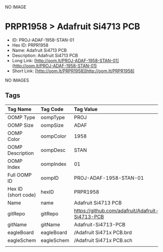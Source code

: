 


  
NO IMAGE  
# PRPR1958 > Adafruit Si4713 PCB

- ID: PROJ-ADAF-1958-STAN-01
- Hex ID: PRPR1958
- Name: Adafruit Si4713 PCB
- Description: Adafruit Si4713 PCB
- Long Link: [http://oom.lt/PROJ-ADAF-1958-STAN-01](http://oom.lt/PROJ-ADAF-1958-STAN-01)
- Short Link: [http://oom.lt/PRPR1958](http://oom.lt/PRPR1958)
  
NO IMAGES  
## Tags
  

|Tag Name|Tag Code|Tag Value|
| :--- | :--- | :--- |
|OOMP Type|oompType|PROJ|
|OOMP Size|oompSize|ADAF|
|OOMP Color|oompColor|1958|
|OOMP Description|oompDesc|STAN|
|OOMP Index|oompIndex|01|
|Full OOMP ID|oompID|PROJ-ADAF-1958-STAN-01|
|Hex ID (short code)|hexID|PRPR1958|
|Name|name|Adafruit Si4713 PCB|
|gitRepo|gitRepo|https://github.com/adafruit/Adafruit-Si4713-PCB|
|gitName|gitName|Adafruit-Si4713-PCB|
|eagleBoard|eagleBoard|/Adafruit Si471x PCB.brd|
|eagleSchem|eagleSchem|/Adafruit Si471x PCB.sch|
||||
